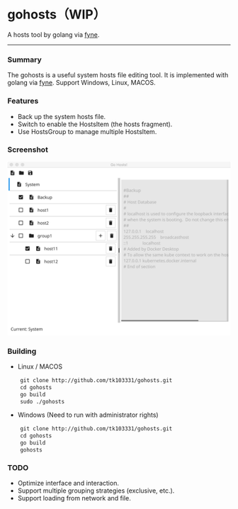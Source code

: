 # gohosts（WIP）
A hosts tool by golang via [fyne](https://fyne.io).

------

### Summary

The gohosts is a useful system hosts file editing tool. It is implemented with golang via [fyne](https://fyne.io). Support Windows, Linux, MACOS.

### Features

- Back up the system hosts file.
- Switch to enable the HostsItem (the hosts fragment).
- Use HostsGroup to manage multiple HostsItem.

### Screenshot

![](./screenshot.jpeg)

### Building

- Linux / MACOS
``` shell
    git clone http://github.com/tk103331/gohosts.git
    cd gohosts
    go build
    sudo ./gohosts
```
- Windows (Need to run with administrator rights)
``` shell
    git clone http://github.com/tk103331/gohosts.git
    cd gohosts
    go build
    gohosts
```

### TODO

- Optimize interface and interaction.
- Support multiple grouping strategies (exclusive, etc.).
- Support loading from network and file.
